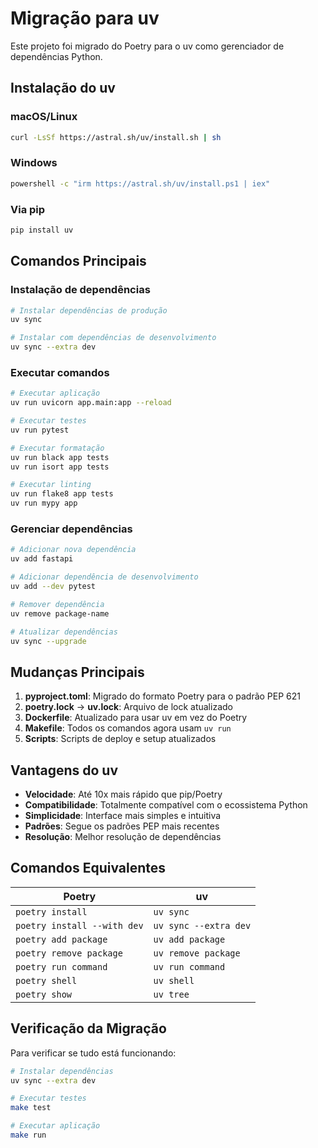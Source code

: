 # Migração para uv

Este projeto foi migrado do Poetry para o uv como gerenciador de dependências Python.

## Instalação do uv

### macOS/Linux
```bash
curl -LsSf https://astral.sh/uv/install.sh | sh
```

### Windows
```bash
powershell -c "irm https://astral.sh/uv/install.ps1 | iex"
```

### Via pip
```bash
pip install uv
```

## Comandos Principais

### Instalação de dependências
```bash
# Instalar dependências de produção
uv sync

# Instalar com dependências de desenvolvimento
uv sync --extra dev
```

### Executar comandos
```bash
# Executar aplicação
uv run uvicorn app.main:app --reload

# Executar testes
uv run pytest

# Executar formatação
uv run black app tests
uv run isort app tests

# Executar linting
uv run flake8 app tests
uv run mypy app
```

### Gerenciar dependências
```bash
# Adicionar nova dependência
uv add fastapi

# Adicionar dependência de desenvolvimento
uv add --dev pytest

# Remover dependência
uv remove package-name

# Atualizar dependências
uv sync --upgrade
```

## Mudanças Principais

1. **pyproject.toml**: Migrado do formato Poetry para o padrão PEP 621
2. **poetry.lock** → **uv.lock**: Arquivo de lock atualizado
3. **Dockerfile**: Atualizado para usar uv em vez do Poetry
4. **Makefile**: Todos os comandos agora usam `uv run`
5. **Scripts**: Scripts de deploy e setup atualizados

## Vantagens do uv

- **Velocidade**: Até 10x mais rápido que pip/Poetry
- **Compatibilidade**: Totalmente compatível com o ecossistema Python
- **Simplicidade**: Interface mais simples e intuitiva
- **Padrões**: Segue os padrões PEP mais recentes
- **Resolução**: Melhor resolução de dependências

## Comandos Equivalentes

| Poetry | uv |
|--------|-----|
| `poetry install` | `uv sync` |
| `poetry install --with dev` | `uv sync --extra dev` |
| `poetry add package` | `uv add package` |
| `poetry remove package` | `uv remove package` |
| `poetry run command` | `uv run command` |
| `poetry shell` | `uv shell` |
| `poetry show` | `uv tree` |

## Verificação da Migração

Para verificar se tudo está funcionando:

```bash
# Instalar dependências
uv sync --extra dev

# Executar testes
make test

# Executar aplicação
make run
```